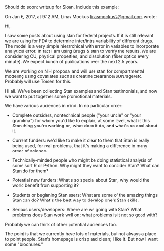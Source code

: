 Should do soon:  writeup for Sloan.  Include this example:

On Jan 6, 2017, at 9:12 AM, Linas Mockus <linasmockus2@gmail.com> wrote:


Hi,

I saw some posts about using stan for federal projects. If it is still relevant we are using for FDA to determine inter/intra variability of different drugs. The model is a very simple hierarchical with error in variables to incorporate analytical error. In fact I am using Brugs & stan to verify the results. We are considering CU, physical properties, and dissolution (fiber optics every minute). We expect bunch of publications over the next 2.5 years.

We are working on NIH proposal and will use stan for compartmental modeling using covariates such as creatine clearance/BUN/age/etc. Probably will use Torsen for this. 

Hi all.  We've been collecting Stan examples and Stan testimonials, and now we want to put together some promotional materials.

We have various audiences in mind.  In no particular order:

- Complete outsiders, nontechnical people ("your uncle" or "your grandma") for whom you'd like to explain, at some level, what is this Stan thing you're working on, what does it do, and what's so cool about it.

- Current funders:  we'd like to make it clear to them that Stan is really being used, for real problems, that it's making a difference in many areas of science.

- Technically-minded people who might be doing statistical analysis of some sort R or Python.  Why might they want to consider Stan?  What can Stan do for them?

- Potential new funders:  What's so special about Stan, why would the world benefit from supporting it?

- Students or beginning Stan users:  What are some of the amazing things Stan can do?  What's the best way to develop one's Stan skills.

- Serious users/developers:  Where are we going with Stan?  What problems does Stan work well on; what problems is it not so good with?

Probably we can think of other potential audiences too.

The point is that we currently have lots of materials, but not always a place to point people.  Stan's homepage is crisp and clean; I like it.  But now I want some "brochures."